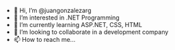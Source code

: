 - 👋 Hi, I’m @juangonzalezarg
- 👀 I’m interested in .NET Programming
- 🌱 I’m currently learning ASP.NET, CSS, HTML
- 💞️ I’m looking to collaborate in a development company
- 📫 How to reach me... 

<!---
juangonzalezarg/juangonzalezarg is a ✨ special ✨ repository because its `README.md` (this file) appears on your GitHub profile.
You can click the Preview link to take a look at your changes.
--->

